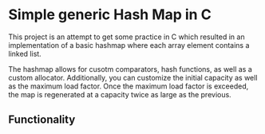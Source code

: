 # Simple generic Hash Map in C 

This project is an attempt to get some practice in C which resulted in an implementation of a basic hashmap where each array element contains a linked list.

The hashmap allows for cusotm comparators, hash functions, as well as a custom allocator. Additionally, you can customize the initial capacity as well as the maximum load factor. 
Once the maximum load factor is exceeded, the map is regenerated at a capacity twice as large as the previous.

## Functionality


